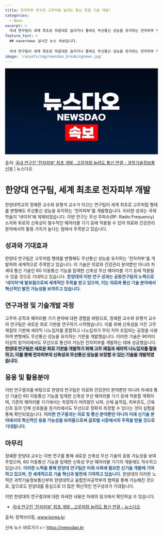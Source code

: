 ```yaml
---
title: 전자피부 연구진 고무처럼 늘려도 통신 연결 기술 개발!
categories:
  - News
excerpt: >
  국내 연구팀이 세계 최초로 마음대로 늘리거나 줄여도 무선통신 성능을 유지하는 전자피부 개발에 성공했다. 과학…
feature_text: >
  ## navernews 실시간 뉴스 속보입니다.

  국내 연구팀이 세계 최초로 마음대로 늘리거나 줄여도 무선통신 성능을 유지하는 전자피부 개발에 성공했다. 과학…
image: '/assets/img/newsdao_breakingnews.jpg'
---
```


![뉴스다오 속보](/assets/img/newsdao_breakingnews.jpg)

<p>출처: <a href="https://newsdao.kr/3882" rel="dofollow">국내 연구진 ‘전자피부’ 최초 개발…고무처럼 늘려도 통신 연결 - 과학기술정보통신부</a> | 뉴스다오</p>

<h1>한양대 연구팀, 세계 최초로 전자피부 개발</h1>

한양대학교의 정예환 교수와 유형석 교수가 이끄는 연구팀이 세계 최초로 고무처럼 형태를 변형해도 무선통신 성능을 유지하는 '전자피부'를 개발했습니다. 이러한 성과는 국제학술지 '네이처'에 게재되었습니다. 이번 연구는 무선 주파수(RF: Radio Frequency) 소자와 회로의 신축성이 필수적인 웨어러블 기기 등에 적용될 수 있어 의료와 건강관리 분야에서의 활용 가치가 높다는 점에서 주목받고 있습니다. <p data-ke-size="size16"></p>

<h2 data-ke-size="size26">성과와 기대효과</h2>
한양대 연구팀은 고무처럼 형태를 변형해도 무선통신 성능을 유지하는 '전자피부'를 개발하여 세계적으로 주목받고 있습니다. 이 기술은 의료와 건강관리 분야뿐만 아니라 차세대 통신 기술인 6G 이동통신 기능을 탑재한 신축성 무선 웨어러블 기기 등에 적용될 수 있을 것으로 기대하고 있습니다. <b><span style="color: #1a5490;">한양대의 이번 연구 성과는 공동연구팀의 노력으로 ‘네이처’에 발표됨으로써 세계적인 주목을 받고 있으며, 이는 의료와 통신 기술 분야에서 혁신적인 발전 가능성을 보여주고 있습니다.</span></b>

<h2 data-ke-size="size26">연구과정 및 기술개발 과정</h2>
고주파 공학과 웨어러블 기기 분야에 대한 경험을 바탕으로, 정예환 교수와 유형석 교수의 연구팀은 새로운 회로 기판을 연구하기 시작했습니다. 이를 위해 신축성을 가진 고무 재질의 기판에 세라믹 나노입자를 혼합하고 나노입자가 무리 지어 조립되는 공정을 사용하여 변형에도 무선통신 성능을 유지하는 기판을 개발했습니다. 이러한 기술은 90미터 이상의 장거리에서도 무선으로 통신이 가능한 전자피부를 개발하는 데에 성공했습니다. <b><span style="background-color: #21538527;">한양대 연구팀은 새로운 회로 기판을 개발하기 위해 고무 재질과 세라믹 나노입자를 활용하고, 이를 통해 전자피부의 신축성과 무선통신 성능을 보장할 수 있는 기술을 개발하였습니다.</span></b>

<h2 data-ke-size="size26">응용 및 활용분야</h2>
이번 연구결과를 바탕으로 한양대 연구팀은 의료와 건강관리 분야뿐만 아니라 차세대 통신 기술인 6G 이동통신 기능을 탑재한 신축성 무선 웨어러블 기기 등에 적용할 계획이며, 기존의 웨어러블 기기에서는 측정하기 어려웠던 뇌파, 신체 움직임, 피부온도, 근육신호 등의 인체 신호들을 원거리에서도 무선으로 정확히 측정할 수 있다는 것이 실험을 통해 확인되었습니다. <b><span style="color: #1a5490;">이러한 연구결과는 의료 및 통신 분야뿐만 아니라 미래 신기술 분야에서의 혁신적인 응용 가능성을 보여줌으로써 글로벌 시장에서의 주목을 받을 것으로 기대됩니다.</span></b>

<h2 data-ke-size="size26">마무리</h2>
정예환 한양대 교수는 이번 연구를 통해 새로운 신축성 무선 기술의 응용 가능성을 보여주었으며, 6G 이동통신 기능을 탑재한 신축성 무선 웨어러블 기기의 개발에도 착수하고 있습니다.  <b><span style="color: #1a5490;">이러한 노력을 통해 한양대 연구팀은 미래 사회에 필요한 신기술 개발에 기여하고 있으며, 전 세계적으로 기술 혁신과 발전에 기여하고 있습니다.</span></b> 한양대의 이러한 노력은 과학기술정보통신부와 한양대학교 융합전자공학부의 협력을 통해 가능해진 것으로, 앞으로도 한양대를 중심으로 더 많은 혁신적인 연구성과가 기대됩니다. <p data-ke-size="size16"></p>

이번 한양대의 연구결과에 대한 자세한 내용은 아래의 링크에서 확인하실 수 있습니다.
- [국내 연구진 ‘전자피부’ 최초 개발…고무처럼 늘려도 통신 연결 - 뉴스다오](https://newsdao.kr/3882)

출처: 정책브리핑, www.korea.kr 

신속 뉴스 바로가기 👉 <a href="https://newsdao.kr" rel="dofollow">https://newsdao.kr</a>


